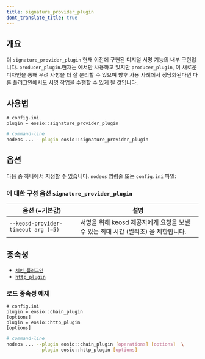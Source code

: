 ```yaml
---
title: signature_provider_plugin
dont_translate_title: true
---
```


## 개요

더 `signature_provider_plugin` 현재 이전에 구현된 디지털 서명 기능의 내부 구현입니다. `producer_plugin`.현재는 에서만 사용하고 있지만 `producer_plugin`, 이 새로운 디자인을 통해 우려 사항을 더 잘 분리할 수 있으며 향후 사용 사례에서 정당화된다면 다른 플러그인에서도 서명 작업을 수행할 수 있게 될 것입니다.

## 사용법

```console
# config.ini
plugin = eosio::signature_provider_plugin
```
```sh
# command-line
nodeos ... --plugin eosio::signature_provider_plugin
```

## 옵션

다음 중 하나에서 지정할 수 있습니다. `nodeos` 명령줄 또는 `config.ini` 파일:

### 에 대한 구성 옵션 `signature_provider_plugin`

옵션 (=기본값) | 설명
-|-
`--keosd-provider-timeout arg (=5)` | 서명을 위해 keosd 제공자에게 요청을 보낼 수 있는 최대 시간 (밀리초) 을 제한합니다.

## 종속성

* [`체인_플러그인`](./chain-plugin.md)
* [`http_plugin`](./http-plugin.md)

### 로드 종속성 예제

```console
# config.ini
plugin = eosio::chain_plugin
[options]
plugin = eosio::http_plugin
[options]
```
```sh
# command-line
nodeos ... --plugin eosio::chain_plugin [operations] [options]  \
           --plugin eosio::http_plugin [options]
```
